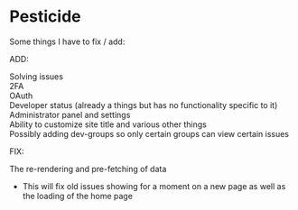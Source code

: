 # Pesticide

Some things I have to fix / add:

ADD:

Solving issues<br />
2FA<br />
OAuth<br />
Developer status (already a things but has no functionality specific to it)<br />
Administrator panel and settings<br />
Ability to customize site title and various other things<br />
Possibly adding dev-groups so only certain groups can view certain issues<br />

FIX:

The re-rendering and pre-fetching of data

-   This will fix old issues showing for a moment on a new page as well as the loading of the home page
